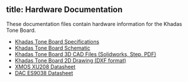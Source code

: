 title: Hardware Documentation
---

These documentation files contain hardware information for the Khadas Tone Board.

* [Khadas Tone Board Specifications](https://dl.khadas.com/Hardware/ToneBoard/Specs/Tone_Board_Specs.pdf)
* [Khadas Tone Board Schematic](https://dl.khadas.com/Hardware/ToneBoard/Schematic/Tone_V13%20SCH.pdf)
* [Khadas Tone Board 3D CAD Files (Solidworks, Step, PDF)](https://dl.khadas.com/Hardware/ToneBoard/Cad/)
* [Khadas Tone Board  2D Drawing (DXF format)](https://dl.khadas.com/Hardware/ToneBoard/DXF/Tone_V13_DXF.dxf)
* [XMOS XU208 Datasheet](https://dl.khadas.com/Hardware/ToneBoard/Datasheet/XU208-128-QF48%20Datasheet.pdf)
* [DAC ES9038 Datasheet](https://dl.khadas.com/Hardware/ToneBoard/Datasheet/ES-ES9038Q2M-DAC%20Datasheet.pdf)

